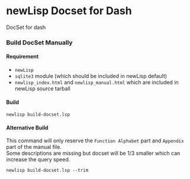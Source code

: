 newLisp Docset for Dash
=======================

DocSet for dash

### Build DocSet Manually

#### Requirement

* `newLisp`
* `sqlite3` module (which should be included in newLisp default)
* `newlisp_index.html` and `newlisp_manual.html` which are included in newLisp source tarball

#### Build

`newlisp build-docset.lsp`

#### Alternative Build

This command will only reserve the `Function Alphabet` part and `Appendix` part of the manual file.  
Some descriptions are missing but docset will be 1/3 smaller which can increase the query speed.

`newlisp build-docset.lsp --trim`
